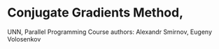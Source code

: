 # Conjugate Gradients Method, 
UNN, Parallel Programming Course
authors: Alexandr Smirnov, Eugeny Volosenkov
